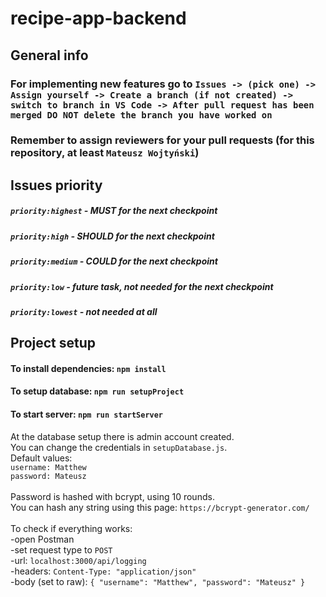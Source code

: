 # recipe-app-backend


## General info

### For implementing new features go to `Issues -> (pick one) -> Assign yourself -> Create a branch (if not created) -> switch to branch in VS Code -> After pull request has been merged DO NOT delete the branch you have worked on`

### Remember to assign reviewers for your pull requests (for this repository, at least `Mateusz Wojtyński`)

## Issues priority
##### `priority:highest` - MUST for the next checkpoint
##### `priority:high` - SHOULD for the next checkpoint
##### `priority:medium` - COULD for the next checkpoint
##### `priority:low` - future task, not needed for the next checkpoint
##### `priority:lowest` - not needed at all


## Project setup
#### To install dependencies: `npm install`
#### To setup database: `npm run setupProject`
#### To start server: `npm run startServer`

At the database setup there is admin account created.\
You can change the credentials in `setupDatabase.js`.\
Default values:\
`username: Matthew`\
`password: Mateusz`\
\
Password is hashed with bcrypt, using 10 rounds.\
You can hash any string using this page: `https://bcrypt-generator.com/`\
\
To check if everything works:\
-open Postman\
-set request type to `POST`\
-url: `localhost:3000/api/logging`\
-headers: `Content-Type: "application/json"`\
-body (set to raw): `
  {
     "username": "Matthew",
     "password": "Mateusz"
  }
`
